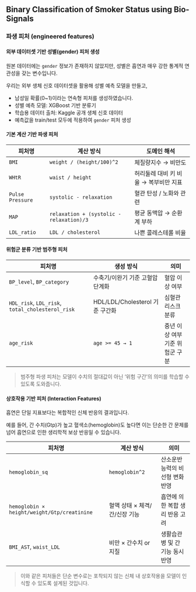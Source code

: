 ## Binary Classification of Smoker Status using Bio-Signals

### 파생 피처 (engineered features)

#### 외부 데이터셋 기반 성별(gender) 피처 생성

원본 데이터에는 `gender` 정보가 존재하지 않았지만, 성별은 흡연과 매우 강한 통계적 연관성을 갖는 변수입니다.

우리는 외부 생체 신호 데이터셋을 활용해 성별 예측 모델을 만들고,

- 남성일 확률(0~1)이라는 연속형 피처를 생성하였습니다.
- 성별 예측 모델: XGBoost 기반 분류기
- 학습용 데이터 출처: Kaggle 공개 생체 신호 데이터
- 예측값을 train/test 모두에 적용하여 `gender` 피처 생성

#### 기본 계산 기반 파생 피처

| 피처명 | 계산 방식 | 도메인 해석 |
| --- | --- | --- |
| `BMI` | `weight / (height/100)^2` | 체질량지수 → 비만도 |
| `WHtR` | `waist / height` | 허리둘레 대비 키 비율 → 복부비만 지표 |
| `Pulse Pressure` | `systolic - relaxation` | 혈관 탄성 / 노화와 관련 |
| `MAP` | `relaxation + (systolic - relaxation)/3` | 평균 동맥압 → 순환계 부하 |
| `LDL_ratio` | `LDL / cholesterol` | 나쁜 콜레스테롤 비율 |

#### 위험군 분류 기반 범주형 피처

| 피처명 | 생성 방식 | 의미 |
| --- | --- | --- |
| `BP_level`, `BP_category` | 수축기/이완기 기준 고혈압 단계화 | 혈압 이상 여부 |
| `HDL_risk`, `LDL_risk`, `total_cholesterol_risk` | HDL/LDL/Cholesterol 기준 구간화 | 심혈관 리스크 분류 |
| `age_risk` | `age >= 45 → 1` | 중년 이상 여부 기준 위험군 구분 |

> 범주형 파생 피처는 모델이 수치의 절대값이 아닌 ‘위험 구간’의 의미를 학습할 수 있도록 도와줍니다.
> 

#### 상호작용 기반 피처 (Interaction Features)

흡연은 단일 지표보다는 복합적인 신체 반응의 결과입니다.

예를 들어, 간 수치(Gtp)가 높고 혈색소(hemoglobin)도 높다면 이는 단순한 간 문제를 넘어 흡연으로 인한 생리학적 보상 반응일 수 있습니다.

| 피처명 | 계산 방식 | 의미 |
| --- | --- | --- |
| `hemoglobin_sq` | `hemoglobin^2` | 산소운반 능력의 비선형 변화 반영 |
| `hemoglobin × height/weight/Gtp/creatinine` | 혈액 상태 × 체격/간/신장 기능 | 흡연에 의한 복합 생리 반응 고려 |
| `BMI_AST`, `waist_LDL` | 비만 × 간수치 or 지질 | 생활습관병 및 간 기능 동시 반영 |

> 이와 같은 피처들은 단순 변수로는 포착되지 않는 신체 내 상호작용을 모델이 인식할 수 있도록 설계된 것입니다.

